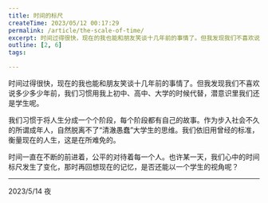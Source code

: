 ```yaml
---
title: 时间的标尺
createTime: 2023/05/12 00:17:29
permalink: /article/the-scale-of-time/
excerpt: 时间过得很快，现在的我也能和朋友笑谈十几年前的事情了。但我发现我们不喜欢说多少多少年前，我们习惯用我上初中、高中、大学的时候代替，潜意识里我们还是学生呢。我们习惯于将人生分成一个个阶段，每个阶段都有自己的故事。作为步入社会不久的所谓成年人，自然脱离不了“清澈愚蠢”大学生的思维。我们依旧用曾经的...
outline: [2, 6]
tags:

---
```

时间过得很快，现在的我也能和朋友笑谈十几年前的事情了。但我发现我们不喜欢说多少多少年前，我们习惯用我上初中、高中、大学的时候代替，潜意识里我们还是学生呢。



我们习惯于将人生分成一个个阶段，每个阶段都有自己的故事。作为步入社会不久的所谓成年人，自然脱离不了“清澈愚蠢”大学生的思维。我们依旧用曾经的标准，衡量现在的人生，这是在所难免的。



时间一直在不断的前进着，公平的对待着每一个人。也许某一天，我们心中的时间标尺发生了变化，那时再回想现在的记忆，是否还能以一个学生的视角呢？



---

2023/5/14 夜

